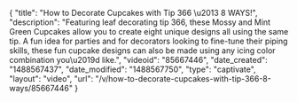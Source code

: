 {
    "title": "How to Decorate Cupcakes with Tip 366 \u2013 8 WAYS!",
    "description": "Featuring leaf decorating tip 366, these Mossy and Mint Green Cupcakes allow you to create eight unique designs all using the same tip. A fun idea for parties and for decorators looking to fine-tune their piping skills, these fun cupcake designs can also be made using any icing color combination you\u2019d like.",
    "videoid": "85667446",
    "date_created": "1488567437",
    "date_modified": "1488567750",
    "type": "captivate",
    "layout": "video",
    "url": "\/v\/how-to-decorate-cupcakes-with-tip-366-8-ways\/85667446"
}